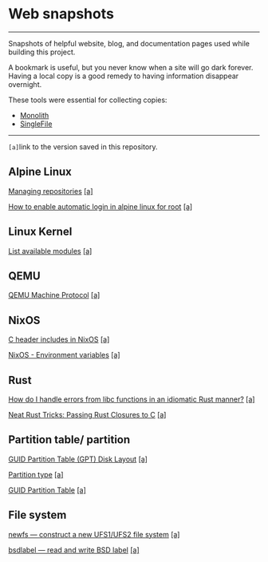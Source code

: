 # Web snapshots

----

Snapshots of helpful website, blog, and documentation pages used while building
this project.

A bookmark is useful, but you never know when a site will go dark forever.
Having a local copy is a good remedy to having information disappear overnight.

These tools were essential for collecting copies:

- [Monolith](https://github.com/Y2Z/monolith)
- [SingleFile](https://addons.mozilla.org/en-US/firefox/addon/single-file/)

----

`[a]`link to the version saved in this repository.

## Alpine Linux

[Managing repositories][1] [[a]][2]

[How to enable automatic login in alpine linux for root][3] [[a]][4]

## Linux Kernel

[List available modules][5] [[a]][6]

## QEMU

[QEMU Machine Protocol][7] [[a]][8]

## NixOS

[C header includes in NixOS][9] [[a]][10]

[NixOS - Environment variables][11] [[a]][12]

## Rust

[How do I handle errors from libc functions in an idiomatic Rust manner?][15] [[a]][16]

[Neat Rust Tricks: Passing Rust Closures to C][21] [[a]][22]

## Partition table/ partition

[GUID Partition Table (GPT) Disk Layout][13] [[a]][14]

[Partition type][17] [[a]][18]

[GUID Partition Table][19] [[a]][20]

## File system

[newfs — construct a new UFS1/UFS2 file system][23] [[a]][24]

[bsdlabel — read and write BSD label][25] [[a]][26]

[1]: https://wiki.alpinelinux.org/wiki/Repositories#Managing_repositories
[2]: alpine-linux/managing-repositories.html
[3]: https://unix.stackexchange.com/questions/751105/how-to-enable-automatic-login-in-alpine-linux-for-root
[4]: alpine-linux/automatic-login-in-alpine-linux-for-root.html
[5]: https://wiki.gentoo.org/wiki/Kernel_Modules#List_available_modules
[6]: linux-kernel/kernel-modules.html
[7]: https://wiki.qemu.org/Documentation/QMP#By_hand
[8]: qemu/qemu-machine-protocol.html
[9]: https://discourse.nixos.org/t/c-header-includes-in-nixos/17410
[10]: nixos/c-header-includes.html
[11]: https://nixos.wiki/wiki/Environment_variables
[12]: nixos/environment-variables.html
[13]: https://uefi.org/specs/UEFI/2.10/05_GUID_Partition_Table_Format.html
[14]: web-snapshots/standards/GPT-MBR-partition-table-format.html
[15]: https://stackoverflow.com/questions/42772307/how-do-i-handle-errors-from-libc-functions-in-an-idiomatic-rust-manner
[16]: rust/handle_libc_error_in_idiomatic_rust.html
[17]: https://en.wikipedia.org/wiki/Partition_type
[18]: misc/partition-type.html
[19]: https://en.wikipedia.org/w/index.php?title=GUID_Partition_Table&oldid=1214116294#Partition_type_GUIDs
[20]: misc/guid-partition-table.html
[21]: http://blog.sagetheprogrammer.com/neat-rust-tricks-passing-rust-closures-to-c
[22]: web-snapshots/rust/passing-rust-closures-to-c.html
[23]: https://www.gsp.com/cgi-bin/man.cgi?section=8&topic=newfs
[24]: web-snapshots/fs/construct-a-new-UFS1-UFS2-file-system.html
[25]: https://www.gsp.com/cgi-bin/man.cgi?topic=BSDLABEL#SAVED_FILE_FORMAT
[26]: web-snapshots/fs/read-and-write-BSD-label.html
